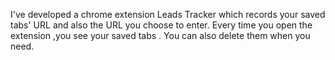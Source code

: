 I've developed a chrome extension Leads Tracker which records your saved tabs' URL and also the URL you choose to enter. Every time you open the extension ,you see your saved tabs . You can also delete them when you need.
